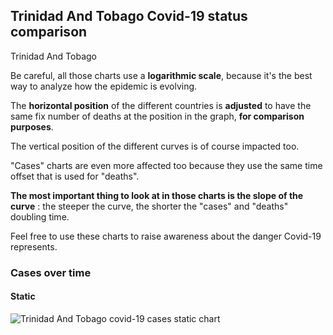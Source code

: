 ## Trinidad And Tobago Covid-19 status comparison 

Trinidad And Tobago



Be careful, all those charts use a **logarithmic scale**, because it's the best way to analyze how the epidemic is evolving.
 
The **horizontal position** of the different countries is **adjusted** to have the same fix number of deaths at the position in the graph, **for comparison purposes**.

The vertical position of the different curves is of course impacted too.

"Cases" charts are even more affected too because they use the same time offset that is used for "deaths".

**The most important thing to look at in those charts is the slope of the curve** : the steeper the curve, the shorter the "cases" and "deaths" doubling time.

Feel free to use these charts to raise awareness about the danger Covid-19 represents. 


 
### Cases over time
 
#### Static
![Trinidad And Tobago covid-19 cases static chart](https://raw.githubusercontent.com/madlag/coronavirus_study/master/notebooks/graphs/2020-03-20/countries/Trinidad_And_Tobago/2020-03-20_Trinidad_And_Tobago_cases.png "Trinidad And Tobago covid-19 cases static chart")   


